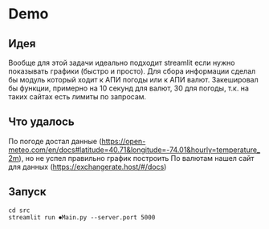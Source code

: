 # Demo

## Идея
Вообще для этой задачи идеально подходит streamlit если нужно показывать графики (быстро и просто). Для сбора информации сделал бы модуль который ходит к АПИ погоды или к АПИ валют. Закешировал бы функции, примерно на 10 секунд для валют, 30 для погоды, т.к. на таких сайтах есть лимиты по запросам.

## Что удалось
По погоде достал данные (https://open-meteo.com/en/docs#latitude=40.71&longitude=-74.01&hourly=temperature_2m), но не успел правильно график построить
По валютам нашел сайт для данных (https://exchangerate.host/#/docs)

## Запуск
```
cd src
streamlit run ⏺Main.py --server.port 5000
```